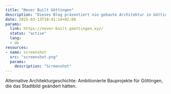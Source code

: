 ```yaml
---
title: "Never Built Göttingen"
description: "Dieses Blog präsentiert nie gebaute Architektur in Göttingen"
date: 2025-03-13T18:41:14+02:00
params:
  link: https://never-built.goettingen.xyz/
  status: "active"
  lang:
  - de
resources:
- name: screenshot
  src: "screenshot.png"
  params:
    description: "Screenshot"
---
```

Alternative Architekturgeschichte: Ambitionierte Bauprojekte für Göttingen, die das Stadtbild geändert hätten.
